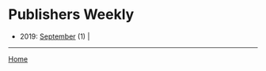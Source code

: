 # Publishers Weekly

  * 2019: 
      [September](./publishers-weekly-2019-09.md) (1) | 

----

[Home](../)
